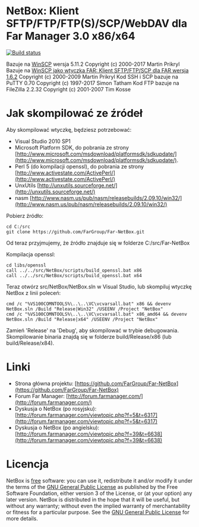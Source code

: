 ﻿NetBox: Klient SFTP/FTP/FTP(S)/SCP/WebDAV dla Far Manager 3.0 x86/x64
==============

[![Build status](https://ci.appveyor.com/api/projects/status/rc32omfcxkhn7kfk?svg=true)](https://ci.appveyor.com/project/FarGroup/far-netbox)


Bazuje na [WinSCP](http://winscp.net/eng/index.php) wersja 5.11.2 Copyright (c) 2000-2017 Martin Prikryl
Bazuje na [WinSCP jako wtyczka FAR: Klient SFTP/FTP/SCP dla FAR wersja 1.6.2](http://winscp.net/download/winscpfar162setup.exe) Copyright (c) 2000-2009 Martin Prikryl
Kod SSH i SCP bazuje na PuTTY 0.70 Copyright (c) 1997-2017 Simon Tatham
Kod FTP bazuje na FileZilla 2.2.32 Copyright (c) 2001-2007 Tim Kosse

Jak skompilować ze źródeł
========================

Aby skompilować wtyczkę, będziesz potrzebować:


  * Visual Studio 2010 SP1
  * Microsoft Platform SDK, do pobrania ze strony [http://www.microsoft.com/msdownload/platformsdk/sdkupdate/](http://www.microsoft.com/msdownload/platformsdk/sdkupdate/).
  * Perl 5 (do kompilacji openssl), do pobrania ze strony [http://www.activestate.com/ActivePerl/](http://www.activestate.com/ActivePerl/)
  * UnxUtils [http://unxutils.sourceforge.net/](http://unxutils.sourceforge.net/)
  * nasm [http://www.nasm.us/pub/nasm/releasebuilds/2.09.10/win32/](http://www.nasm.us/pub/nasm/releasebuilds/2.09.10/win32/)



Pobierz źródło:

    cd C:/src
    git clone https://github.com/FarGroup/Far-NetBox.git

Od teraz przyjmujemy, że źródło znajduje się w folderze C:/src/Far-NetBox


Kompilacja openssl:

    cd libs/openssl
    call ../../src/NetBox/scripts/build_openssl.bat x86
    call ../../src/NetBox/scripts/build_openssl.bat x64

Teraz otwórz src/NetBox/NetBox.sln w Visual Studio, lub skompiluj wtyczkę NetBox z linii poleceń:

    cmd /c "%VS100COMNTOOLS%\..\..\VC\vcvarsall.bat" x86 && devenv NetBox.sln /Build "Release|Win32" /USEENV /Project "NetBox"
    cmd /c "%VS100COMNTOOLS%\..\..\VC\vcvarsall.bat" x86_amd64 && devenv NetBox.sln /Build "Release|x64" /USEENV /Project "NetBox"

Zamień 'Release' na 'Debug', aby skompilować w trybie debugowania. Skompilowanie binaria znajdą się w folderze build/Release/x86 (lub build/Release/x84).


Linki
========================

* Strona główna projektu: [https://github.com/FarGroup/Far-NetBox](https://github.com/FarGroup/Far-NetBox)
* Forum Far Manager: [http://forum.farmanager.com/](http://forum.farmanager.com/)
* Dyskusja o NetBox (po rosyjsku): [http://forum.farmanager.com/viewtopic.php?f=5&t=6317](http://forum.farmanager.com/viewtopic.php?f=5&t=6317)
* Dyskusja o NetBox (po angielsku): [http://forum.farmanager.com/viewtopic.php?f=39&t=6638](http://forum.farmanager.com/viewtopic.php?f=39&t=6638)

Licencja
========================

NetBox is [free](http://www.gnu.org/philosophy/free-sw.html) software: you can use it, redistribute it and/or modify it under the terms of the [GNU General Public License](http://www.gnu.org/licenses/gpl.html) as published by the Free Software Foundation, either version 3 of the License, or (at your option) any later version.
NetBox is distributed in the hope that it will be useful, but without any warranty; without even the implied warranty of merchantability or fitness for a particular purpose. See the [GNU General Public License](http://www.gnu.org/licenses/gpl.html) for more details.
